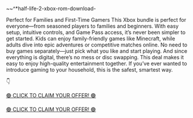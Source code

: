 ~~^*half-life-2-xbox-rom-download-

Perfect for Families and First-Time Gamers
This Xbox bundle is perfect for everyone—from seasoned players to families and beginners. With easy setup, intuitive controls, and Game Pass access, it’s never been simpler to get started. Kids can enjoy family-friendly games like Minecraft, while adults dive into epic adventures or competitive matches online. No need to buy games separately—just pick what you like and start playing. And since everything is digital, there’s no mess or disc swapping. This deal makes it easy to enjoy high-quality entertainment together. If you’ve ever wanted to introduce gaming to your household, this is the safest, smartest way.

👇

[🟢 CLICK TO CLAIM YOUR OFFER! 🟢](https://earnmoneyonline.crackzo.com/
)

[🟢 CLICK TO CLAIM YOUR OFFER! 🟢](https://earnmoneyonline.crackzo.com/
)














